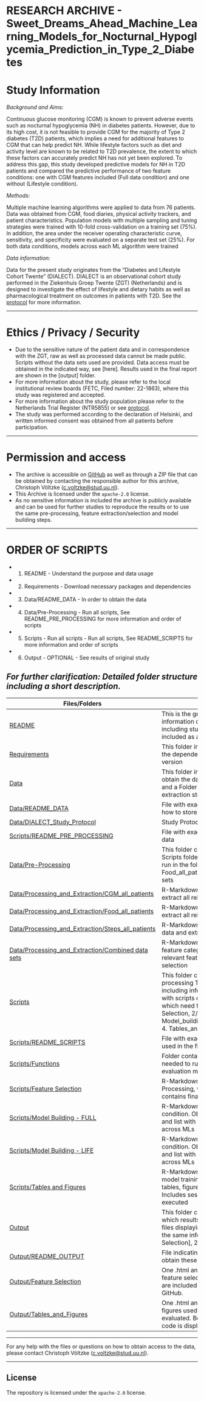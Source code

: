 RESEARCH ARCHIVE - Sweet_Dreams_Ahead_Machine_Learning_Models_for_Nocturnal_Hypoglycemia_Prediction_in_Type_2_Diabetes
===

# Study Information

*Background and Aims:* 

Continuous glucose monitoring (CGM) is known to prevent adverse events such as nocturnal hypoglycemia (NH) in diabetes patients. However, due to its high cost, it is not feasible to provide CGM for the majority of Type 2 diabetes (T2D) patients, which implies a need for additional features to CGM that can help predict NH. While lifestyle factors such as diet and activity level are known to be related to T2D prevalence, the extent to which these factors can accurately predict NH has not yet been explored. To address this gap, this study developed predictive models for NH in T2D patients and compared the predictive performance of two feature conditions: one with CGM features included (Full data condition) and one without (Lifestyle condition).

*Methods:* 

Multiple machine learning algorithms were applied to data from 76 patients. Data was obtained from CGM, food diaries, physical activity trackers, and patient characteristics. Population models with multiple sampling and tuning strategies were trained with 10-fold cross-validation on a training set (75%). In  addition, the area under the receiver operating characteristic curve, sensitivity, and specificity were evaluated on a separate test set (25%). For both data conditions, models across each ML algorithm were trained

*Data information:*

 Data for the present study originates from the “Diabetes and Lifestyle Cohort Twente” (DIALECT). DIALECT is an observational cohort study performed in the Ziekenhuis Groep Twente (ZGT) (Netherlands) and is designed to investigate the effect of lifestyle and dietary habits as well as pharmacological treatment on outcomes in patients with T2D. See the [protocol]() for more information.

---

# Ethics / Privacy / Security

* Due to the sensitive nature of the patient data and in correspondence with the ZGT, raw as well as processed data cannot be made public. Scripts without the data sets used are provided. Data access must be obtained in the indicated way, see [here]. Results used in the final report are shown in the [output] folder.
* For more information about the study, please refer to the local institutional review boards (FETC, Filed number: 22-1863), where this study was registered and accepted. 
* For more information about the study population please refer to the Netherlands Trial Register (NTR5855) or see [protocol]().
* The study was performed according to the declaration of Helsinki, and written informed consent was obtained from all patients before participation.

---

# Permission and access

* The archive is accessible on [GitHub]() as well as through a ZIP file that can be obtained by contacting the responsible author for this archive, Christoph Völtzke (c.voltzke@stud.uu.nl).
* This Archive is licensed under the `apache-2.0` license.
* As no sensitive information is included the archive is publicly available and can be used for further studies to reproduce the results or to use the same pre-processing, feature extraction/selection and model building steps.

---


# ORDER OF SCRIPTS

- 1. README - Understand the purpose and data usage
- 2. Requirements - Download necessary packages and dependencies 
- 3. Data/README_DATA - In order to obtain the data
- 4. Data/Pre-Processing - Run all scripts, See README_PRE_PROCESSING for more information and order of scripts
- 5. Scripts - Run all scripts - Run all scripts, See README_SCRIPTS for more information and order of scripts
- 6. Output - OPTIONAL - See results of original study 


*For further clarification: Detailed folder structure including a short description.*
---

| Files/Folders                 | Description   |
| -----------------             | ------------- |
|[README]()      |This is the general README file including the information on how to reproduce the results. Also including study-, ethics-, and access information. Also included as an .html file for ease of reading|
|[Requirements]() |This folder includes an R-Markdown-script including the dependencies used and a compiled .html and .pdf version|
|[Data]() |This folder includes a README_DATA file on how to obtain the data, a .pdf file about the study population and a Folder with the pre-processing and feature extraction steps|
|[Data/README_DATA]() |File with exact details on how to obtain the data and how to store them to reproduce the results|
|[Data/DIALECT_Study_Protocol]() |Study Protocol of population investigated in this study|
|[Scripts/README_PRE_PROCESSING]() | File with exact information on how to process the raw data|
|[Data/Pre-Processing]() |This folder contains all 4 scripts to be run before the Scripts folder - This includes scripts which need to be run in the following order: 1/2/3. CGM_all_patients, Food_all_patients, Steps_all_patients, 4. Combined data sets|
|[Data/Processing_and_Extraction/CGM_all_patients]() |R-Markdown-script to process the raw CGM data and extract all relevant CGM-features|
|[Data/Processing_and_Extraction/Food_all_patients]() |R-Markdown-script to process the raw food diaries and extract all relevant dietary-features|
|[Data/Processing_and_Extraction/Steps_all_patients]() |R-Markdown-script to process the raw Physical activity data and extract all relevant Physical Activity-features|
|[Data/Processing_and_Extraction/Combined data sets]() |R-Markdown-script to combine data sets from all three feature categories and to load baseline data and extract relevant features. Includes full data set before feature selection|
|[Scripts]()      | This folder contains all scripts to be run after the pre-processing This includes: 1 README_SCRIPTS file including information on how to run the scripts, 1 folder with scripts of helper functions, and 4 individual scripts which need to be run in the following order:  1. Feature Selection,  2/3. Model_building_Full_data_condition(Lifestyle_condition), 4. Tables_and_Figures|
|[Scripts/README_SCRIPTS]() | File with exact information on how to obtain the results used in the final report|
|[Scripts/Functions]() | Folder containing 4 .R files. These helper function are needed to run the scripts and get the intended evaluation metrics|
|[Scripts/Feature Selection]() |R-Markdown-script that needs to be executed after Processing, which performs feature selection and contains final data sets used for model training|
|[Scripts/Model Building - FULL]() |R-Markdown-script to train models in the Full data condition. Object with final evaluation metrics is saved and list with probabilities of NH for each observation across MLs|
|[Scripts/Model Building - LIFE]() |R-Markdown-script to train models in the Lifestyle condition. Object with final evaluation metrics is saved and list with probabilities of NH for each observation across MLs|
|[Scripts/Tables and Figures]() |R-Markdown-script that needs to be executed after model training. Final estimates are calculated and tables, figures and additional resources are created. Includes session_info as it is the last script to be executed|
|[Output]()      | This folder contains a README_OUTPUT file indicating which results are displayed and two .html and  two .pdf files displaying the results. The .html/.pdf files contain the same information about the files 1. [Feature Selection], 2. [Tables_and_Figures] |
|[Output/README_OUTPUT]()      | File indicating which results are replicated and how to obtain these results|
|[Output/Feature Selection]()      | One .html and one .pdf file. Including exact results of feature selection approach used in report. Both versions are included as only raw html code is displayed on GitHub.|
|[Output/Tables_and_Figures]()      | One .html and one .pdf file. Including all tables and figures used in report. Here, final estimates are evaluated. Both versions are included as only raw html code is displayed on GitHub.|
---------

For any help with the files or questions on how to obtain access to the data, please contact Christoph Völtzke (c.voltzke@stud.uu.nl).

---
License
---
The repository is licensed under the `apache-2.0` license.
